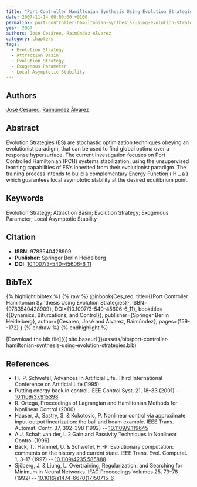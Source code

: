 ```yaml
---
title: "Port Controller Hamiltonian Synthesis Using Evolution Strategies"
date: 2007-11-14 00:00:00 +0100
permalink: port-controller-hamiltonian-synthesis-using-evolution-strategies
year: 2007
authors: José Cesáreo, Raimúndez Álvarez
category: chapters
tags:
  - Evolution Strategy
  - Attraction Basin
  - Evolution Strategy
  - Exogenous Parameter
  - Local Asymptotic Stability
---
```

 
## Authors
[José Cesáreo](authors/jose-cesareo), [Raimúndez Álvarez](authors/raimundez-alvarez)
 
## Abstract
Evolution Strategies (ES) are stochastic optimization techniques obeying an evolutionist paradigm, that can be used to find global optima over a response hypersurface. The current investigation focuses on Port Controlled Hamiltonian (PCH) systems stabilization, using the unsupervised learning capabilities of ES’s inherited from their evolutionist paradigm. The training process intends to build a complementary Energy Function ( H _ a ) which guarantees local asymptotic stability at the desired equilibrium point.
 
## Keywords
Evolution Strategy; Attraction Basin; Evolution Strategy; Exogenous Parameter; Local Asymptotic Stability
 
## Citation
- **ISBN:** 9783540428909
- **Publisher:** Springer Berlin Heidelberg
- **DOI:** [10.1007/3-540-45606-6_11](https://doi.org/10.1007/3-540-45606-6_11)
 
## BibTeX
{% highlight bibtex %}
{% raw %}
@inbook{Ces_reo,
  title={{Port Controller Hamiltonian Synthesis Using Evolution Strategies}},
  ISBN={9783540428909},
  DOI={10.1007/3-540-45606-6_11},
  booktitle={{Dynamics, Bifurcations, and Control}},
  publisher={Springer Berlin Heidelberg},
  author={Cesáreo, José and Álvarez, Raimúndez},
  pages={159--172}
}
{% endraw %}
{% endhighlight %}
 
[Download the bib file]({{ site.baseurl }}/assets/bib/port-controller-hamiltonian-synthesis-using-evolution-strategies.bib)
 
## References
- H.-P. Schwefel, Advances in Artificial Life. Third International Conference on Artificial Life (1995)
- Putting energy back in control. IEEE Control Syst. 21, 18–33 (2001) -- [10.1109/37.915398](https://doi.org/10.1109/37.915398)
- R. Ortega, Proceedings of Lagrangian and Hamiltonian Methods for Nonlinear Control (2000)
- Hauser, J., Sastry, S. & Kokotovic, P. Nonlinear control via approximate input-output linearization: the ball and beam example. IEEE Trans. Automat. Contr. 37, 392–398 (1992) -- [10.1109/9.119645](https://doi.org/10.1109/9.119645)
- A.J. Schaft van der, L 2 Gain and Passivity Techniques in Nonlinear Control (1996)
- Back, T., Hammel, U. & Schwefel, H.-P. Evolutionary computation: comments on the history and current state. IEEE Trans. Evol. Computat. 1, 3–17 (1997) -- [10.1109/4235.585888](https://doi.org/10.1109/4235.585888)
- Sjöberg, J. & Ljung, L. Overtraining, Regularization, and Searching for Minimum in Neural Networks. IFAC Proceedings Volumes 25, 73–78 (1992) -- [10.1016/s1474-6670(17)50715-6](https://doi.org/10.1016/s1474-6670(17)50715-6)

